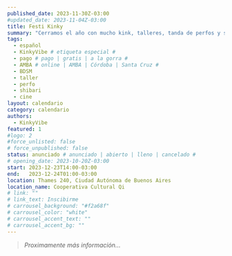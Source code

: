 ```yaml
---
published_date: 2023-11-30Z-03:00
#updated_date: 2023-11-04Z-03:00
title: Festi Kinky
summary: "Cerramos el año con mucho kink, talleres, tanda de perfos y sesiones en vivo, jam de shibari y proyecciones"
tags:
  - español
  - KinkyVibe # etiqueta especial #
  - pago # pago | gratis | a la gorra #
  - AMBA # online | AMBA | Córdoba | Santa Cruz #
  - BDSM
  - taller
  - perfo
  - shibari
  - cine
layout: calendario
category: calendario
authors:
  - KinkyVibe
featured: 1
#logo: 2
#force_unlisted: false
# force_unpublished: false
status: anunciado # anunciado | abierto | lleno | cancelado #
# opening_date: 2023-10-20Z-03:00
start: 2023-12-23T14:00-03:00
end:   2023-12-24T01:00-03:00
location: Thames 240, Ciudad Autónoma de Buenos Aires
location_name: Cooperativa Cultural Qi
# link: ""
# link_text: Inscibirme
# carrousel_background: "#f2a68f"
# carrousel_color: "white"
# carrousel_accent_text: ""
# carrousel_accent_bg: ""
---
```

> _Proximamente más información..._
